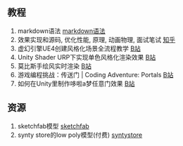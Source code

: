 ## 教程

1. markdown语法 [markdown语法](https://www.markdownguide.org/basic-syntax/)
2. 效果实现和源码, 优化性能, 原理, 动画物理, 面试笔试 [知乎](https://www.zhihu.com/question/19568896)
3. 虚幻引擎UE4创建风格化场景全流程教学 [B站](https://www.bilibili.com/video/av208205296)
4. Unity Shader URP下实现单色风格化渲染效果 [B站](https://www.bilibili.com/video/BV1MV4y1f7nA)
5. 莫比斯手绘风实时渲染 [B站](https://www.bilibili.com/video/BV1MK421i7Np)
6. 游戏编程挑战：传送门 | Coding Adventure: Portals [B站](https://www.bilibili.com/video/BV1w741147Df)
7. 如何在Unity里制作哆啦a梦任意门效果 [B站](https://www.bilibili.com/video/BV1cb411z7YR)

## 资源

1. sketchfab模型 [sketchfab](https://sketchfab.com/)
2. synty store的low poly模型(付费)  [syntystore](https://syntystore.com/)